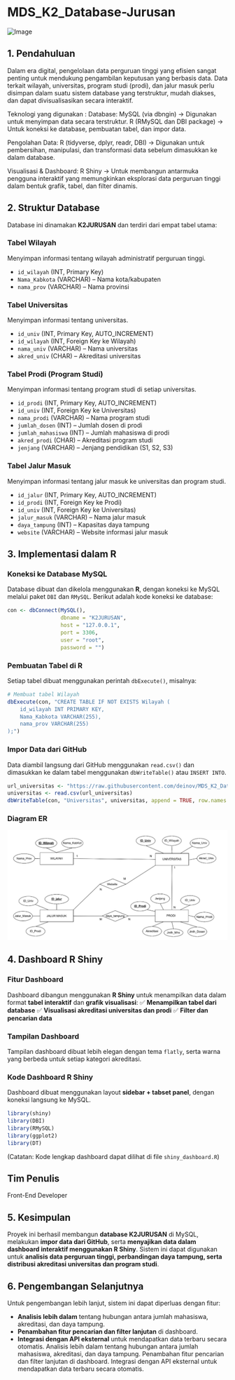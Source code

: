 # MDS_K2_Database-Jurusan
![Image](https://github.com/user-attachments/assets/4586966d-c39b-49b7-b5f1-faca06320033)

## 1. Pendahuluan
Dalam era digital, pengelolaan data perguruan tinggi yang efisien sangat penting untuk mendukung pengambilan keputusan yang berbasis data. Data terkait wilayah, universitas, program studi (prodi), dan jalur masuk perlu disimpan dalam suatu sistem database yang terstruktur, mudah diakses, dan dapat divisualisasikan secara interaktif.

Teknologi yang digunakan :
Database:
MySQL (via dbngin) → Digunakan untuk menyimpan data secara terstruktur.
R (RMySQL dan DBI package) → Untuk koneksi ke database, pembuatan tabel, dan impor data.

Pengolahan Data:
R (tidyverse, dplyr, readr, DBI) → Digunakan untuk pembersihan, manipulasi, dan transformasi data sebelum dimasukkan ke dalam database.

Visualisasi & Dashboard:
R Shiny → Untuk membangun antarmuka pengguna interaktif yang memungkinkan eksplorasi data perguruan tinggi dalam bentuk grafik, tabel, dan filter dinamis.

## 2. Struktur Database
Database ini dinamakan **K2JURUSAN** dan terdiri dari empat tabel utama:

### **Tabel Wilayah**
Menyimpan informasi tentang wilayah administratif perguruan tinggi.
- `id_wilayah` (INT, Primary Key)
- `Nama_Kabkota` (VARCHAR) – Nama kota/kabupaten
- `nama_prov` (VARCHAR) – Nama provinsi

### **Tabel Universitas**
Menyimpan informasi tentang universitas.
- `id_univ` (INT, Primary Key, AUTO_INCREMENT)
- `id_wilayah` (INT, Foreign Key ke Wilayah)
- `nama_univ` (VARCHAR) – Nama universitas
- `akred_univ` (CHAR) – Akreditasi universitas

### **Tabel Prodi (Program Studi)**
Menyimpan informasi tentang program studi di setiap universitas.
- `id_prodi` (INT, Primary Key, AUTO_INCREMENT)
- `id_univ` (INT, Foreign Key ke Universitas)
- `nama_prodi` (VARCHAR) – Nama program studi
- `jumlah_dosen` (INT) – Jumlah dosen di prodi
- `jumlah_mahasiswa` (INT) – Jumlah mahasiswa di prodi
- `akred_prodi` (CHAR) – Akreditasi program studi
- `jenjang` (VARCHAR) – Jenjang pendidikan (S1, S2, S3)

### **Tabel Jalur Masuk**
Menyimpan informasi tentang jalur masuk ke universitas dan program studi.
- `id_jalur` (INT, Primary Key, AUTO_INCREMENT)
- `id_prodi` (INT, Foreign Key ke Prodi)
- `id_univ` (INT, Foreign Key ke Universitas)
- `jalur_masuk` (VARCHAR) – Nama jalur masuk
- `daya_tampung` (INT) – Kapasitas daya tampung
- `website` (VARCHAR) – Website informasi jalur masuk

## 3. Implementasi dalam R
### **Koneksi ke Database MySQL**
Database dibuat dan dikelola menggunakan **R**, dengan koneksi ke MySQL melalui paket `DBI` dan `RMySQL`. Berikut adalah kode koneksi ke database:
```r
con <- dbConnect(MySQL(),
                 dbname = "K2JURUSAN",
                 host = "127.0.0.1",
                 port = 3306,
                 user = "root",
                 password = "")
```

### **Pembuatan Tabel di R**
Setiap tabel dibuat menggunakan perintah `dbExecute()`, misalnya:
```r
# Membuat tabel Wilayah
dbExecute(con, "CREATE TABLE IF NOT EXISTS Wilayah (
    id_wilayah INT PRIMARY KEY,
    Nama_Kabkota VARCHAR(255),
    nama_prov VARCHAR(255)
);")
```

### **Impor Data dari GitHub**
Data diambil langsung dari GitHub menggunakan `read.csv()` dan dimasukkan ke dalam tabel menggunakan `dbWriteTable()` atau `INSERT INTO`.
```r
url_universitas <- "https://raw.githubusercontent.com/deinov/MDS_K2_Database-Jurusan/main/data/UNIVERSITAS.csv"
universitas <- read.csv(url_universitas)
dbWriteTable(con, "Universitas", universitas, append = TRUE, row.names = FALSE)
```

### Diagram ER
![ERD Novel](https://github.com/deinov/MDS_K2_Database-Jurusan/blob/Designer-DB/ERD.jpg)

## 4. Dashboard R Shiny
### **Fitur Dashboard**
Dashboard dibangun menggunakan **R Shiny** untuk menampilkan data dalam format **tabel interaktif** dan **grafik visualisasi**:
✅ **Menampilkan tabel dari database**
✅ **Visualisasi akreditasi universitas dan prodi**
✅ **Filter dan pencarian data**

### **Tampilan Dashboard**
Tampilan dashboard dibuat lebih elegan dengan tema `flatly`, serta warna yang berbeda untuk setiap kategori akreditasi.

### **Kode Dashboard R Shiny**
Dashboard dibuat menggunakan layout **sidebar + tabset panel**, dengan koneksi langsung ke MySQL.
```r
library(shiny)
library(DBI)
library(RMySQL)
library(ggplot2)
library(DT)
```
(Catatan: Kode lengkap dashboard dapat dilihat di file `shiny_dashboard.R`)

## Tim Penulis

Front-End Developer 


## 5. Kesimpulan
Proyek ini berhasil membangun **database K2JURUSAN** di MySQL, melakukan **impor data dari GitHub**, serta **menyajikan data dalam dashboard interaktif menggunakan R Shiny**. Sistem ini dapat digunakan untuk **analisis data perguruan tinggi, perbandingan daya tampung, serta distribusi akreditasi universitas dan program studi**.

## 6. Pengembangan Selanjutnya
Untuk pengembangan lebih lanjut, sistem ini dapat diperluas dengan fitur:
- **Analisis lebih dalam** tentang hubungan antara jumlah mahasiswa, akreditasi, dan daya tampung.
- **Penambahan fitur pencarian dan filter lanjutan** di dashboard.
- **Integrasi dengan API eksternal** untuk mendapatkan data terbaru secara otomatis.
Analisis lebih dalam tentang hubungan antara jumlah mahasiswa, akreditasi, dan daya tampung.
Penambahan fitur pencarian dan filter lanjutan di dashboard.
Integrasi dengan API eksternal untuk mendapatkan data terbaru secara otomatis.
